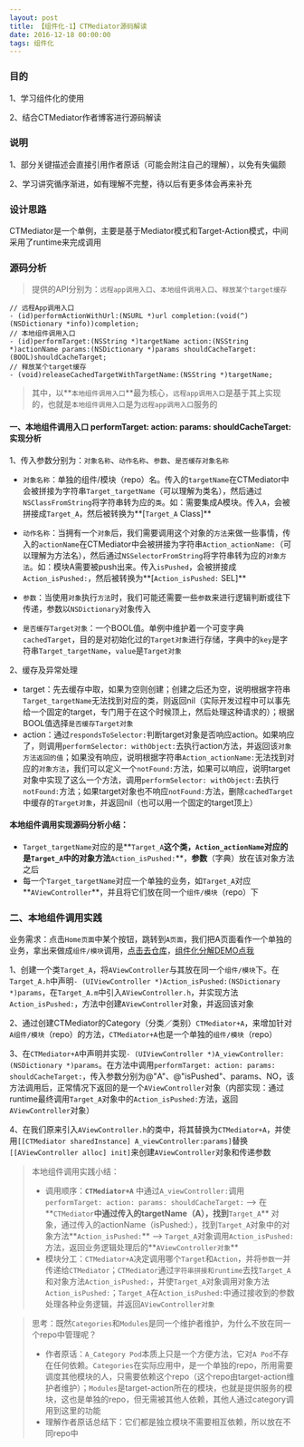 ```yaml
---
layout: post
title: 【组件化-1】CTMediator源码解读
date: 2016-12-18 00:00:00
tags: 组件化
---
```


### 目的

1、学习组件化的使用

2、结合CTMediator作者博客进行源码解读

### 说明

1、部分关键描述会直接引用作者原话（可能会附注自己的理解），以免有失偏颇

2、学习讲究循序渐进，如有理解不完整，待以后有更多体会再来补充

### 设计思路

CTMediator是一个单例，主要是基于Mediator模式和Target-Action模式，中间采用了runtime来完成调用

### 源码分析

> 提供的API分别为：`远程app调用入口`、`本地组件调用入口`、`释放某个target缓存`

```
// 远程App调用入口
- (id)performActionWithUrl:(NSURL *)url completion:(void(^)(NSDictionary *info))completion;
// 本地组件调用入口
- (id)performTarget:(NSString *)targetName action:(NSString *)actionName params:(NSDictionary *)params shouldCacheTarget:(BOOL)shouldCacheTarget;
// 释放某个target缓存
- (void)releaseCachedTargetWithTargetName:(NSString *)targetName;
```

> 其中，以**`本地组件调用入口`**最为核心，`远程app调用入口`是基于其上实现的，也就是`本地组件调用入口`是为`远程app调用入口`服务的

#### 一、本地组件调用入口 **performTarget: action: params: shouldCacheTarget:** 实现分析

1、传入参数分别为：`对象名称`、`动作名称`、`参数`、`是否缓存对象名称`

* `对象名称`：单独的组件/模块（repo）名。传入的`targetName`在CTMediator中会被拼接为字符串`Target_targetName`（可以理解为类名），然后通过`NSClassFromString`将字符串转为应的`类`。如：需要集成A模块。传入`A`，会被拼接成`Target_A`，然后被转换为**[`Target_A` Class]**

* `动作名称`：当拥有一个`对象`后，我们需要调用这个对象的`方法`来做一些事情，传入的`actionName`在CTMediator中会被拼接为字符串`Action_actionName:`（可以理解为方法名），然后通过`NSSelectorFromString`将字符串转为应的`对象方法`。如：模块A需要被push出来。传入`isPushed`，会被拼接成`Action_isPushed:`，然后被转换为**[`Action_isPushed:` SEL]**

* `参数`：当使用`对象`执行`方法`时，我们可能还需要一些`参数`来进行逻辑判断或往下传递，参数以`NSDictionary`对象传入

* `是否缓存Target对象`：一个BOOL值。单例中维护着一个可变字典`cachedTarget`，目的是对初始化过的`Target对象`进行存储，字典中的`key`是字符串`Target_targetName`，`value`是`Target对象`

2、缓存及异常处理

* target：先去缓存中取，如果为空则创建；创建之后还为空，说明根据字符串`Target_targetName`无法找到对应的类，则返回nil（实际开发过程中可以事先给一个固定的target，专门用于在这个时候顶上，然后处理这种请求的）；根据BOOL值选择`是否缓存Target对象`
* action：通过`respondsToSelector:`判断target对象是否响应action。如果响应了，则调用`performSelector: withObject:`去执行action方法，并返回该`对象方法返回的值`；如果没有响应，说明根据字符串`Action_actionName:`无法找到对应的`对象方法`，我们可以定义一个`notFound:`方法，如果可以响应，说明target对象中实现了这么一个方法，调用`performSelector: withObject:`去执行`notFound:`方法；如果target对象也不响应`notFound:`方法，删除`cachedTarget`中缓存的`Target对象`，并返回nil（也可以用一个固定的target顶上）

#### 本地组件调用实现源码分析小结：

* `Target_targetName`对应的是**`Target_A`**这个类，`Action_actionName`对应的是`Target_A`中的对象方法**`Action_isPushed:`**，**参数**（字典）放在该对象方法之后
* 每一个`Target_targetName`对应一个单独的业务，如`Target_A`对应**`AViewController`**，并且将它们放在同一个`组件/模块`（repo）下

### 二、本地组件调用实践

业务需求：点击`Home页面`中某个按钮，跳转到`A页面`，我们把A页面看作一个单独的业务，拿出来做成`组件/模块`调用，[点击去仓库](https://github.com/YSRepository)，[组件化分解DEMO点我](https://github.com/YSRepository/MediatorProjectEvolution)

1、创建一个类`Target_A`，将`AViewController`与其放在同一个`组件/模块`下。在`Target_A.h`中声明`- (UIViewController *)Action_isPushed:(NSDictionary *)params`，在`Target_A.m`中引入`AViewController.h`，并实现方法`Action_isPushed:`，方法中创建`AViewController`对象，并返回该对象

2、通过创建CTMediator的Category（分类／类别）`CTMediator+A`，来增加针对`A组件/模块`（repo）的方法，`CTMediator+A`也是一个单独的`组件/模块`（repo）

3、在`CTMediator+A`中声明并实现`- (UIViewController *)A_viewController:(NSDictionary *)params`。在方法中调用`performTarget: action: params: shouldCacheTarget:`，传入参数分别为@"A"、@"isPushed"、params、NO，该方法调用后，正常情况下返回的是一个`AViewController`对象（内部实现：通过runtime最终调用`Target_A`对象中的`Action_isPushed:`方法，返回`AViewController`对象）

4、在我们原来引入`AViewController.h`的类中，将其替换为`CTMediator+A`，并使用`[[CTMediator sharedInstance] A_viewController:params]`替换`[[AViewController alloc] init]`来创建`AViewController`对象和传递参数

> 本地组件调用实践小结：
>
> - 调用顺序：**`CTMediator+A`** 中通过`A_viewController:`调用`performTarget: action: params: shouldCacheTarget:`  ——> 在**`CTMediator`**中通过传入的targetName（A），找到**`Target_A`** 对象，通过传入的actionName（isPushed:），找到`Target_A`对象中的对象方法**`Action_isPushed:`** ——> `Target_A`对象调用`Action_isPushed:`方法，返回业务逻辑处理后的**`AViewController对象`**
> - 模块分工：`CTMediator+A`决定调用哪个`Target`和`Action`，并将`参数`一并传递给`CTMediator`；`CTMediator`通过`字符串拼接和runtime`去找`Target_A`和对象方法`Action_isPushed:`，并使`Target_A`对象调用对象方法`Action_isPushed:`；`Target_A`在`Action_isPushed:`中通过接收到的参数处理各种业务逻辑，并返回`AViewController对象`



> 思考：既然`Categories`和`Modules`是同一个维护者维护，为什么不放在同一个repo中管理呢？
>
> * 作者原话：`A_Category Pod`本质上只是一个方便方法，它对`A Pod`不存在任何依赖。`Categories`在实际应用中，是一个单独的repo，所用需要调度其他模块的人，只需要依赖这个repo（这个repo由target-action维护者维护）；`Modules`是target-action所在的模块，也就是提供服务的模块，这也是单独的repo，但无需被其他人依赖，其他人通过category调用到这里的功能
> * 理解作者原话总结下：它们都是独立模块不需要相互依赖，所以放在不同repo中